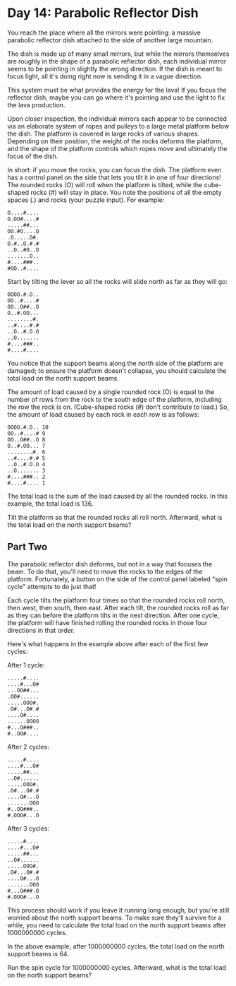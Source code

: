 # Day 14: Parabolic Reflector Dish

You reach the place where all the mirrors were pointing: a massive parabolic reflector dish attached
to the side of another large mountain.

The dish is made up of many small mirrors, but while the mirrors themselves are roughly in the shape
of a parabolic reflector dish, each individual mirror seems to be pointing in slightly the wrong
direction. If the dish is meant to focus light, all it's doing right now is sending it in a vague
direction.

This system must be what provides the energy for the lava! If you focus the reflector dish, maybe
you can go where it's pointing and use the light to fix the lava production.

Upon closer inspection, the individual mirrors each appear to be connected via an elaborate system
of ropes and pulleys to a large metal platform below the dish. The platform is covered in large
rocks of various shapes. Depending on their position, the weight of the rocks deforms the platform,
and the shape of the platform controls which ropes move and ultimately the focus of the dish.

In short: if you move the rocks, you can focus the dish. The platform even has a control panel on
the side that lets you tilt it in one of four directions! The rounded rocks (O) will roll when the
platform is tilted, while the cube-shaped rocks (#) will stay in place. You note the positions of
all the empty spaces (.) and rocks (your puzzle input). For example:

```
O....#....
O.OO#....#
.....##...
OO.#O....O
.O.....O#.
O.#..O.#.#
..O..#O..O
.......O..
#....###..
#OO..#....
```

Start by tilting the lever so all the rocks will slide north as far as they will go:

```
OOOO.#.O..
OO..#....#
OO..O##..O
O..#.OO...
........#.
..#....#.#
..O..#.O.O
..O.......
#....###..
#....#....
```

You notice that the support beams along the north side of the platform are damaged; to ensure the
platform doesn't collapse, you should calculate the total load on the north support beams.

The amount of load caused by a single rounded rock (O) is equal to the number of rows from the rock
to the south edge of the platform, including the row the rock is on. (Cube-shaped rocks (#) don't
contribute to load.) So, the amount of load caused by each rock in each row is as follows:

```
OOOO.#.O.. 10
OO..#....# 9
OO..O##..O 8
O..#.OO... 7
........#. 6
..#....#.# 5
..O..#.O.O 4
..O....... 3
#....###.. 2
#....#.... 1
```

The total load is the sum of the load caused by all the rounded rocks.
In this example, the total load is 136.

Tilt the platform so that the rounded rocks all roll north.
Afterward, what is the total load on the north support beams?

## Part Two

The parabolic reflector dish deforms, but not in a way that focuses the beam. To do that, you'll
need to move the rocks to the edges of the platform. Fortunately, a button on the side of the
control panel labeled "spin cycle" attempts to do just that!

Each cycle tilts the platform four times so that the rounded rocks roll north, then west, then
south, then east. After each tilt, the rounded rocks roll as far as they can before the platform
tilts in the next direction. After one cycle, the platform will have finished rolling the rounded
rocks in those four directions in that order.

Here's what happens in the example above after each of the first few cycles:

After 1 cycle:

```
.....#....
....#...O#
...OO##...
.OO#......
.....OOO#.
.O#...O#.#
....O#....
......OOOO
#...O###..
#..OO#....
```

After 2 cycles:

```
.....#....
....#...O#
.....##...
..O#......
.....OOO#.
.O#...O#.#
....O#...O
.......OOO
#..OO###..
#.OOO#...O
```

After 3 cycles:

```
.....#....
....#...O#
.....##...
..O#......
.....OOO#.
.O#...O#.#
....O#...O
.......OOO
#...O###.O
#.OOO#...O
```

This process should work if you leave it running long enough, but you're still worried about the
north support beams. To make sure they'll survive for a while, you need to calculate the total load
on the north support beams after 1000000000 cycles.

In the above example, after 1000000000 cycles, the total load on the north support beams is 64.

Run the spin cycle for 1000000000 cycles. Afterward, what is the total load on the north support
beams?